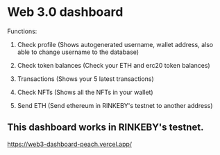 # Web 3.0 dashboard

Functions: 

1. Check profile (Shows autogenerated username, wallet address, also able to change username to the database)

2. Check  token balances (Check your ETH and erc20 token balances)

3. Transactions (Shows your 5 latest transactions)

4. Check NFTs (Shows all the NFTs in your wallet)

5. Send ETH (Send ethereum in RINKEBY's testnet to another address)

## This dashboard works in RINKEBY's testnet.

https://web3-dashboard-peach.vercel.app/
